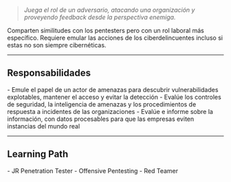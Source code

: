 >*Juega el rol de un adversario, atacando una organización y proveyendo feedback desde la perspectiva enemiga.*

Comparten similitudes con los pentesters pero con un rol laboral más específico. Requiere emular las acciones de los ciberdelincuentes incluso si estas no son siempre cibernéticas.

---------------------
<h2>Responsabilidades</h2>
- Emule el papel de un actor de amenazas para descubrir vulnerabilidades explotables, mantener el acceso y evitar la detección
- Evalúe los controles de seguridad, la inteligencia de amenazas y los procedimientos de respuesta a incidentes de las organizaciones
- Evalúe e informe sobre la información, con datos procesables para que las empresas eviten instancias del mundo real

-------------
<h2>Learning Path</h2>
- JR Penetration Tester
- Offensive Pentesting
- Red Teamer